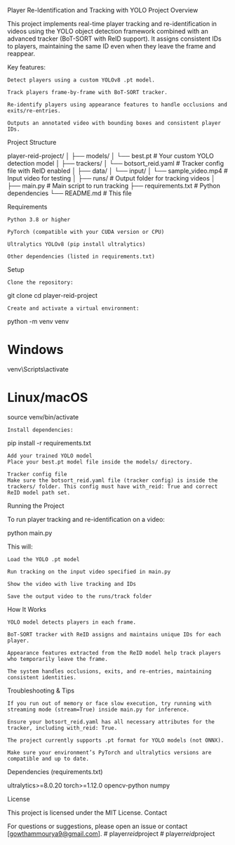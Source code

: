 Player Re-Identification and Tracking with YOLO
Project Overview

This project implements real-time player tracking and re-identification in videos using the YOLO object detection framework combined with an advanced tracker (BoT-SORT with ReID support). It assigns consistent IDs to players, maintaining the same ID even when they leave the frame and reappear.

Key features:

    Detect players using a custom YOLOv8 .pt model.

    Track players frame-by-frame with BoT-SORT tracker.

    Re-identify players using appearance features to handle occlusions and exits/re-entries.

    Outputs an annotated video with bounding boxes and consistent player IDs.

Project Structure

player-reid-project/
│
├── models/
│   └── best.pt                  # Your custom YOLO detection model
│
├── trackers/
│   └── botsort_reid.yaml       # Tracker config file with ReID enabled
│
├── data/
│   └── input/
│       └── sample_video.mp4    # Input video for testing
│
├── runs/                       # Output folder for tracking videos
│
├── main.py                     # Main script to run tracking
├── requirements.txt            # Python dependencies
└── README.md                   # This file

Requirements

    Python 3.8 or higher

    PyTorch (compatible with your CUDA version or CPU)

    Ultralytics YOLOv8 (pip install ultralytics)

    Other dependencies (listed in requirements.txt)

Setup

    Clone the repository:

git clone <your-repo-url>
cd player-reid-project

    Create and activate a virtual environment:

python -m venv venv
# Windows
venv\Scripts\activate
# Linux/macOS
source venv/bin/activate

    Install dependencies:

pip install -r requirements.txt

    Add your trained YOLO model
    Place your best.pt model file inside the models/ directory.

    Tracker config file
    Make sure the botsort_reid.yaml file (tracker config) is inside the trackers/ folder. This config must have with_reid: True and correct ReID model path set.

Running the Project

To run player tracking and re-identification on a video:

python main.py

This will:

    Load the YOLO .pt model

    Run tracking on the input video specified in main.py

    Show the video with live tracking and IDs

    Save the output video to the runs/track folder

How It Works

    YOLO model detects players in each frame.

    BoT-SORT tracker with ReID assigns and maintains unique IDs for each player.

    Appearance features extracted from the ReID model help track players who temporarily leave the frame.

    The system handles occlusions, exits, and re-entries, maintaining consistent identities.

Troubleshooting & Tips

    If you run out of memory or face slow execution, try running with streaming mode (stream=True) inside main.py for inference.

    Ensure your botsort_reid.yaml has all necessary attributes for the tracker, including with_reid: True.

    The project currently supports .pt format for YOLO models (not ONNX).

    Make sure your environment’s PyTorch and ultralytics versions are compatible and up to date.

Dependencies (requirements.txt)

ultralytics>=8.0.20
torch>=1.12.0
opencv-python
numpy

License

This project is licensed under the MIT License.
Contact

For questions or suggestions, please open an issue or contact [gowthammourya9@gmail.com].
#   p l a y e r _ r e i d _ p r o j e c t 
 
 #   p l a y e r _ r e i d _ p r o j e c t 
 
 
